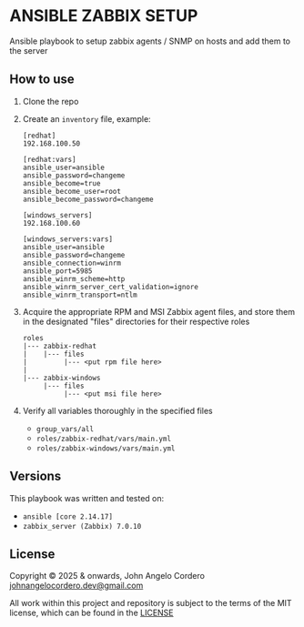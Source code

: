 # ANSIBLE ZABBIX SETUP

Ansible playbook to setup zabbix agents / SNMP on hosts and add them to the server

## How to use
1. Clone the repo
2. Create an `inventory` file, example:
    ```
    [redhat]
    192.168.100.50 

    [redhat:vars]
    ansible_user=ansible
    ansible_password=changeme
    ansible_become=true
    ansible_become_user=root
    ansible_become_password=changeme

    [windows_servers]
    192.168.100.60

    [windows_servers:vars]
    ansible_user=ansible
    ansible_password=changeme
    ansible_connection=winrm
    ansible_port=5985
    ansible_winrm_scheme=http
    ansible_winrm_server_cert_validation=ignore
    ansible_winrm_transport=ntlm
    ```

3. Acquire the appropriate RPM and MSI Zabbix agent files, and store them in the designated "files" directories for their respective roles

    ```
    roles
    |--- zabbix-redhat
    |    |--- files
    |         |--- <put rpm file here>
    |
    |--- zabbix-windows
         |--- files
              |--- <put msi file here>
    ```

4. Verify all variables thoroughly in the specified files
    - `group_vars/all`
    - `roles/zabbix-redhat/vars/main.yml`
    - `roles/zabbix-windows/vars/main.yml`

## Versions
This playbook was written and tested on: 
- `ansible [core 2.14.17]`
- `zabbix_server (Zabbix) 7.0.10`

## License
Copyright © 2025 & onwards, John Angelo Cordero <johnangelocordero.dev@gmail.com>

All work within this project and repository is subject to the terms of the MIT license, which can be found in the [LICENSE](./LICENSE)